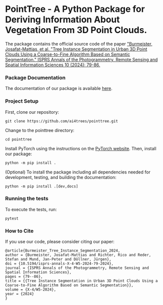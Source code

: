 # PointTree - A Python Package for Deriving Information About Vegetation From 3D Point Clouds.

The package contains the official source code of the paper ["Burmeister, Josafat-Mattias, et al. "Tree Instance Segmentation in Urban 3D Point Clouds Using a Coarse-to-Fine Algorithm Based on Semantic Segmentation." ISPRS Annals of the Photogrammetry, Remote Sensing and Spatial Information Sciences 10 (2024): 79-86.](https://isprs-annals.copernicus.org/articles/X-4-W5-2024/79/2024/isprs-annals-X-4-W5-2024-79-2024.pdf)

### Package Documentation

The documentation of our package is available [here](https://ai4trees.github.io/pointtree/).

### Project Setup

First, clone our repository:

```
git clone https://github.com/ai4trees/pointtree.git
```

Change to the pointtree directory:

```
cd pointtree
```

Install PyTorch using the instructions on the [PyTorch website](https://pytorch.org/get-started/locally/). Then, install our package:

```
python -m pip install .
```

(Optional) To install the package including all dependencies needed for development, testing, and building the documentation:

```
python -m pip install .[dev,docs]
```

### Running the tests

To execute the tests, run:

```
pytest 
```

### How to Cite

If you use our code, please consider citing our paper:

```
@article{Burmeister_Tree_Instance_Segmentation_2024,
author = {Burmeister, Josafat-Mattias and Richter, Rico and Reder, Stefan and Mund, Jan-Peter and Döllner, Jürgen},
doi = {10.5194/isprs-annals-X-4-W5-2024-79-2024},
journal = {ISPRS Annals of the Photogrammetry, Remote Sensing and Spatial Information Sciences},
pages = {79--86},
title = {{Tree Instance Segmentation in Urban 3D Point Clouds Using a Coarse-to-Fine Algorithm Based on Semantic Segmentation}},
volume = {X-4/W5-2024},
year = {2024}
}
```
